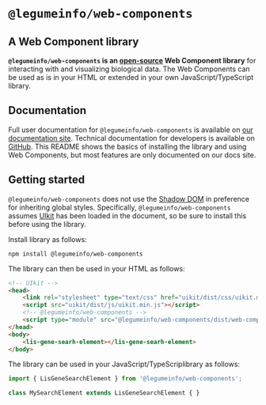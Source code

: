 # `@legumeinfo/web-components`

## A Web Component library

**`@legumeinfo/web-components` is an [open-source](https://github.com/legumeinfo/web-components) Web Component library** for interacting with and visualizing biological data.
The Web Components can be used as is in your HTML or extended in your own JavaScript/TypeScript library.

## Documentation

Full user documentation for `@legumeinfo/web-components` is available on [our documentation site](https://legumeinfo.github.io/web-components/).
Technical documentation for developers is available on [GitHub](https://github.com/legumeinfo/web-components).
This README shows the basics of installing the library and using Web Components, but most features are only documented on our docs site.

## Getting started

`@legumeinfo/web-components` does not use the [Shadow DOM](https://developer.mozilla.org/en-US/docs/Web/API/Web_Components/Using_shadow_DOM) in preference for inheriting global styles.
Specifically, `@legumeinfo/web-components` assumes [UIkit](https://getuikit.com/) has been loaded in the document, so be sure to install this before using the library.

Install library as follows:

```
npm install @legumeinfo/web-components
```

The library can then be used in your HTML as follows:

```html
<!-- UIkit -->
<head>
    <link rel="stylesheet" type="text/css" href="uikit/dist/css/uikit.min.css">
    <script src="uikit/dist/js/uikit.min.js"></script>
    <!-- @legumeinfo/web-components -->
    <script type="module" src="@legumeinfo/web-components/dist/web-components.min.js"></script>
</head>
<body>
    <lis-gene-searh-element></lis-gene-searh-element>
</body>
```

The library can be used in your JavaScript/TypeScriplibrary as follows:

```typescript
import { LisGeneSearchElement } from '@legumeinfo/web-components';

class MySearchElement extends LisGeneSearchElement { }
```
